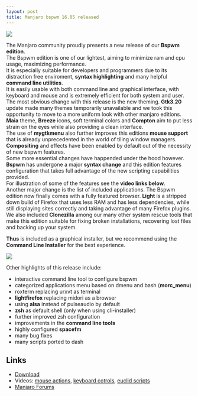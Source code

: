 ```yaml
---
layout: post
title: Manjaro bspwm 16.05 released
---
```


<img src="https://manjaro.github.io/images/manjaro-bspwm-16.05.jpg">

The Manjaro community proudly presents a new release of our **Bspwm edition**.  
The Bspwm edition is one of our lightest, aiming to minimize ram and cpu usage, maximizing performance.  
It is especially suitable for developers and programmers due to its distraction free enviroment, **syntax highlighting** and many helpful **command line utilities**.  
It is easily usable with both command line and graphical interface, with keyboard and mouse and is extremely efficient for both system and user.  
The most obvious change with this release is the new theming. **Gtk3.20** update made many themes temporarily unavailable and we took this opportunity to move to a more uniform look with other manjaro editions. **Maia** theme, **Breeze** icons, soft terminal colors and **Compton** aim to put less strain on the eyes while also providing a clean interface.  
The use of **mygtkmenu** also further improves this editions **mouse support** that is already unprecedented in the world of tiling window managers.  
**Compositing** and effects have been enabled by default out of the necessity of new bspwm features.  
Some more essential changes have happended under the hood however. **Bspwm** has undergone a major **syntax change** and this edition features configuration that takes full advantage of the new scripting capabilities provided.  
For illustration of some of the features see the **video links below**.  
Another major change is the list of included applications. The Bspwm edition now finally comes with a fully featured browser. **Light** is a stripped down build of Firefox that uses less RAM and has less dependencies, while still displaying sites correctly and taking advantage of many Firefox plugins. We also included **Clonezilla** among our many other system rescue tools that make this edition suitable for fixing broken installations, recovering lost files and backing up your system.  

**Thus** is included as a graphical installer, but we recommend using the **Command Line Installer** for the best experience.  

<img src="https://manjaro.github.io/images/manjaro-bspwm-16.05-2.jpg">

Other highlights of this release include:
* interactive command line tool to configure bspwm
* categorized applications menu based on dmenu and bash (**morc_menu**)
* roxterm replacing urxvt as terminal
* **lightfirefox** replacing midori as a browser
* using **alsa** instead of pulseaudio by default
* **zsh** as default shell (only when using cli-installer)
* further improved zsh configuration
* improvements in the **command line tools**
* highly configured **spacefm**
* many bug fixes
* many scripts ported to dash

## Links

* [Download](https://sourceforge.net/projects/manjarobspwmrespin/files/16.05/)
* Videos: [mouse actions](https://www.youtube.com/watch?v=XRenP2xSBxE), [keyboard cotrols](https://www.youtube.com/watch?v=AUhhHrwbbrw), [euclid scripts](https://www.youtube.com/watch?v=WM1ZD5EC1pI)
* [Manjaro Forums](https://forum.manjaro.org)
